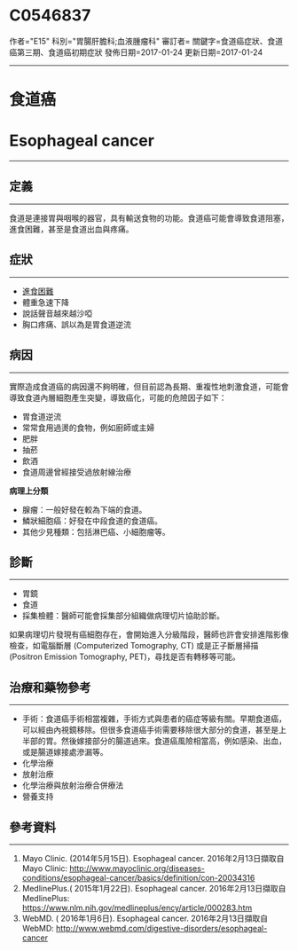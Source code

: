 # C0546837
作者="E15"
科別="胃腸肝膽科;血液腫瘤科"
審訂者=
關鍵字=食道癌症狀、食道癌第三期、食道癌初期症狀
發佈日期=2017-01-24
更新日期=2017-01-24

----------
# 食道癌
# Esophageal cancer
----------
## 定義
----------

食道是連接胃與咽喉的器官，具有輸送食物的功能。食道癌可能會導致食道阻塞，進食困難，甚至是食道出血與疼痛。

## 症狀
----------
- [進食困難](C0518085)
- 體重急速下降
- 說話聲音越來越沙啞
- 胸口疼痛、誤以為是胃食道逆流
## 病因
----------

實際造成食道癌的病因還不夠明確，但目前認為長期、重複性地刺激食道，可能會導致食道內層細胞產生突變，導致癌化，可能的危險因子如下：

- 胃食道逆流
- 常常食用過燙的食物，例如廚師或主婦
- 肥胖
- 抽菸
- 飲酒
- 食道周邊曾經接受過放射線治療

**病理上分類**

- 腺瘤：一般好發在較為下端的食道。
- 鱗狀細胞癌：好發在中段食道的食道癌。
- 其他少見種類：包括淋巴癌、小細胞瘤等。
## 診斷
----------
- 胃鏡
- 食道
- 採集檢體：醫師可能會採集部分組織做病理切片協助診斷。

如果病理切片發現有癌細胞存在，會開始進入分級階段，醫師也許會安排進階影像檢查，如電腦斷層 (Computerized Tomography, CT) 或是正子斷層掃描 (Positron Emission Tomography, PET)，尋找是否有轉移等可能。

## 治療和藥物參考
----------
- 手術：食道癌手術相當複雜，手術方式與患者的癌症等級有關。早期食道癌，可以經由內視鏡移除。但很多食道癌手術需要移除很大部分的食道，甚至是上半部的胃。然後嫁接部分的腸道過來。食道癌風險相當高，例如感染、出血，或是腸道嫁接處滲漏等。
- 化學治療
- 放射治療
- 化學治療與放射治療合併療法
- 營養支持 
## 參考資料
----------
1. Mayo Clinic. (2014年5月15日). Esophageal cancer. 2016年2月13日擷取自Mayo Clinic:
  http://www.mayoclinic.org/diseases-conditions/esophageal-cancer/basics/definition/con-20034316
2. MedlinePlus.( 2015年1月22日). Esophageal cancer. 2016年2月13日擷取自MedlinePlus:
  https://www.nlm.nih.gov/medlineplus/ency/article/000283.htm
3. WebMD. ( 2016年1月6日). Esophageal cancer. 2016年2月13日擷取自WebMD:
  http://www.webmd.com/digestive-disorders/esophageal-cancer

